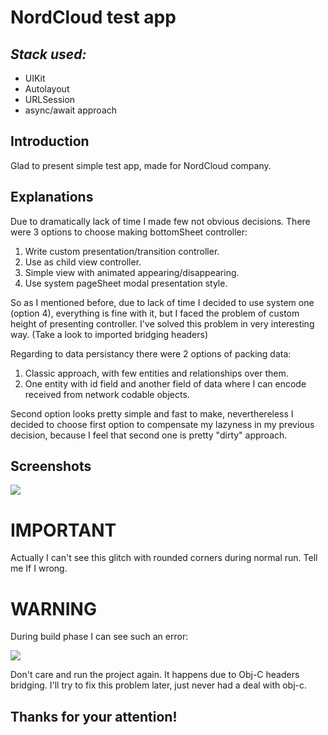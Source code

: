 # NordCloud test app
## _Stack used:_
- UIKit
- Autolayout
- URLSession
- async/await approach
## Introduction
Glad to present simple test app, made for NordCloud company.
## Explanations
Due to dramatically lack of time I made few not obvious decisions.
There were 3 options to choose making bottomSheet controller:
1. Write custom presentation/transition controller.
2. Use as child view controller.
3. Simple view with animated appearing/disappearing.
4. Use system pageSheet modal presentation style.

So as I mentioned before, due to lack of time I decided to use system one (option 4), everything is fine with it, but I faced the problem of custom height of presenting controller. I've solved this problem in very interesting way. (Take a look to imported bridging headers)

Regarding to data persistancy there were 2 options of packing data:
1. Classic approach, with few entities and relationships over them.
2. One entity with id field and another field of data where I can encode received from network codable objects.

Second option looks pretty simple and fast to make, neverthereless I decided to choose first option to compensate my lazyness in my previous decision, because I feel that second one is pretty "dirty" approach.



## Screenshots
![](https://i.ibb.co/Yp39jpG/ezgif-com-gif-maker-3.gif)

# IMPORTANT
Actually I can't see this glitch with rounded corners during normal run. Tell me If I wrong.
# WARNING
During build phase I can see such an error:

![](http://dl4.joxi.net/drive/2022/05/12/0053/3286/3517654/54/5ae7697e04.jpg)

Don't care and run the project again. It happens due to Obj-C headers bridging. I'll try to fix this problem later, just never had a deal with obj-c.

## Thanks for your attention!
